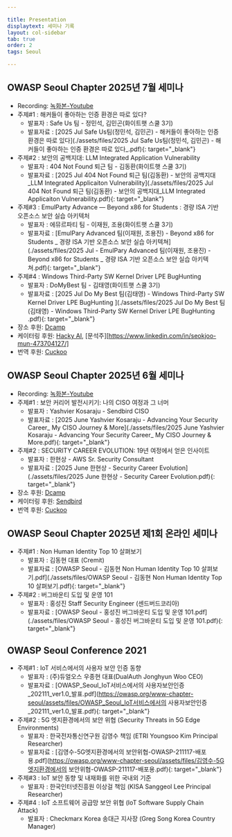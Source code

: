 ```yaml
---

title: Presentation
displaytext: 세미나 기록
layout: col-sidebar
tab: true
order: 2
tags: Seoul

---
```



## OWASP Seoul Chapter 2025년 7월 세미나
  - Recording: [녹화본-Youtube](https://youtu.be/lw7vOgRlEOE)
  - 주제#1 : 해커들이 좋아하는 인증 환경은 따로 있다?
    - 발표자 : Safe Us 팀 - 정민석, 김민곤(화이트햇 스쿨 3기)
    - 발표자료 : [2025 Jul Safe Us팀(정민석, 김민곤) - 해커들이 좋아하는 인증 환경은 따로 있다](./assets/files/2025 Jul Safe Us팀(정민석, 김민곤) - 해커들이 좋아하는 인증 환경은 따로 있다_.pdf){: target="_blank"}
  - 주제#2 : 보안의 공백지대: LLM Integrated Application Vulnerability
    - 발표자 : 404 Not Found 퇴근 팀 - 김동환(화이트햇 스쿨 3기)
    - 발표자료 : [2025 Jul 404 Not Found 퇴근 팀(김동환) - 보안의 공백지대_LLM Integrated Applicaiton Vulnerability](./assets/files/2025 Jul 404 Not Found 퇴근 팀(김동환) - 보안의 공백지대_LLM Integrated Applicaiton Vulnerability.pdf){: target="_blank"}
  - 주제#3 : EmulParty Advance — Beyond x86 for Students : 경량 ISA 기반 오픈소스 보안 실습 아키텍처
    - 발표자 : 에뮤르파티 팀 - 이재원, 조용(화이트햇 스쿨 3기)
    - 발표자료 : [EmulPary Advanced 팀(이재원, 조용진) - Beyond x86 for Students _ 경량 ISA 기반 오픈소스 보안 실습 아키텍쳐](./assets/files/2025 Jul - EmulPary Advanced 팀(이재원, 조용진) - Beyond x86 for Students _ 경량 ISA 기반 오픈소스 보안 실습 아키텍쳐.pdf){: target="_blank"}
  - 주제#4 : Windows Third-Party SW Kernel Driver LPE BugHunting
    - 발표자 : DoMyBest 팀 - 김태영(화이트햇 스쿨 3기)
    - 발표자료 : [2025 Jul Do My Best 팀(김태영) - Windows Third-Party SW Kernel Driver LPE BugHunting ](./assets/files/2025 Jul Do My Best 팀(김태영) - Windows Third-Party SW Kernel Driver LPE BugHunting .pdf){: target="_blank"}
  - 장소 후원: [Dcamp](https://dcamp.kr)
  - 케이터링 후원: [Hacky AI](http://hacky-ai.com/), [문석주][https://www.linkedin.com/in/seokjoo-mun-473704127/]
  - 번역 후원: [Cuckoo](http://cuckoo.so/)


## OWASP Seoul Chapter 2025년 6월 세미나
  - Recording: [녹화본-Youtube](https://youtu.be/mdJ8qr6LyHg)
  - 주제#1 : 보안 커리어 발전시키기: 나의 CISO 여정과 그 너머
    - 발표자 : Yashvier Kosaraju - Sendbird CISO
    - 발표자료 : [2025 June Yashvier Kosaraju - Advancing Your Security Career_ My CISO Journey & More](./assets/files/2025 June Yashvier Kosaraju - Advancing Your Security Career_ My CISO Journey & More.pdf){: target="_blank"}
  - 주제#2 : SECURITY CAREER EVOLUTION: 19년 여정에서 얻은 인사이트
    - 발표자 : 한현상 - AWS Sr. Security Consultant
    - 발표자료 : [2025 June 한현상 - Security Career Evolution](./assets/files/2025 June 한현상 - Security Career Evolution.pdf){: target="_blank"}
  - 장소 후원: [Dcamp](https://dcamp.kr)
  - 케이터링 후원: [Sendbird](https://sendbird.com)
  - 번역 후원: [Cuckoo](http://cuckoo.so/)


## OWASP Seoul Chapter 2025년 제1회 온라인 세미나
  - 주제#1 : Non Human Identity Top 10 살펴보기
    - 발표자 : 김동현 대표 (Cremit)
    - 발표자료 : [OWASP Seoul - 김동현 Non Human Identity Top 10 살펴보기.pdf](./assets/files/OWASP Seoul - 김동현 Non Human Identity Top 10 살펴보기.pdf){: target="_blank"}
  - 주제#2 : 버그바운티 도입 및 운영 101
    - 발표자 : 홍성진 Staff Security Engineer (센드버드코리아)
    - 발표자료 : [OWASP Seoul - 홍성진 버그바운티 도입 및 운영 101.pdf](./assets/files/OWASP Seoul - 홍성진 버그바운티 도입 및 운영 101.pdf){: target="_blank"}

## OWASP Seoul Conference 2021
  - 주제#1 : IoT 서비스에서의 사용자 보안 인증 동향
    - 발표자 : (주)듀얼오스 우종현 대표(DualAuth Jonghyun Woo CEO)
    - 발표자료 : [OWASP_Seoul_IoT서비스에서의 사용자보안인증_202111_ver1.0_발표.pdf](https://owasp.org/www-chapter-seoul/assets/files/OWASP_Seoul_IoT서비스에서의 사용자보안인증_202111_ver1.0_발표.pdf){: target="_blank"}
  - 주제#2 : 5G 엣지환경에서의 보안 위협 (Security Threats in 5G Edge Environments)
    - 발표자 : 한국전자통신연구원 김영수 책임 (ETRI Youngsoo Kim Principal Researcher)
    - 발표자료 : [김영수-5G엣지환경에서의 보안위협-OWASP-211117-배포용.pdf](https://owasp.org/www-chapter-seoul/assets/files/김영수-5G엣지환경에서의 보안위협-OWASP-211117-배포용.pdf){: target="_blank"}
  - 주제#3 : IoT 보안 동향 및 내재화를 위한 국내외 기준
    - 발표자 : 한국인터넷진흥원 이상걸 책임 (KISA Sanggeol Lee Principal Researcher)
  - 주제#4 : IoT 소프트웨어 공급망 보안 위협 (IoT Software Supply Chain Attack)
    - 발표자 : Checkmarx Korea 송대근 지사장 (Greg Song Korea Country Manager)
